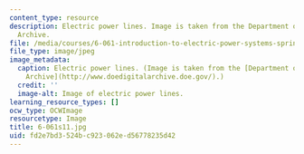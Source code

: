 ```yaml
---
content_type: resource
description: Electric power lines. Image is taken from the Department of Energy Digital
  Archive.
file: /media/courses/6-061-introduction-to-electric-power-systems-spring-2011/fd2e7bd3524bc923062ed56778235d42_6-061s11.jpg
file_type: image/jpeg
image_metadata:
  caption: Electric power lines. (Image is taken from the [Department of Energy Digital
    Archive](http://www.doedigitalarchive.doe.gov/).)
  credit: ''
  image-alt: Image of electric power lines.
learning_resource_types: []
ocw_type: OCWImage
resourcetype: Image
title: 6-061s11.jpg
uid: fd2e7bd3-524b-c923-062e-d56778235d42
---
```


